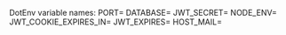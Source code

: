 DotEnv variable names:
PORT=
DATABASE=
JWT_SECRET=
NODE_ENV=
JWT_COOKIE_EXPIRES_IN=
JWT_EXPIRES=
HOST_MAIL=
